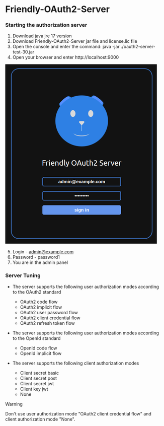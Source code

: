 # Friendly-OAuth2-Server
### Starting the authorization server
1. Download java jre 17 version
2. Download Friendly-OAuth2-Server jar file and license.lic file
3. Open the console and enter the command: java -jar ./oauth2-server-test-30.jar
4. Open your browser and enter http://localhost:9000

![Login form](/assets/login-page.png)

5. Login - admin@example.com
6. Password - password1
7. You are in the admin panel

### Server Tuning
- The server supports the following user authorization modes according to the OAuth2 standard
    - OAuth2 code flow
    - OAuth2 implicit flow
    - OAuth2 user password flow
    - OAuth2 client credential flow
    - OAuth2 refresh token flow

- The server supports the following user authorization modes according to the OpenId standard
    - OpenId code flow
    - OpenId implicit flow

- The server supports the following client authorization modes
    - Client secret basic
    - Client secret post
    - Client secret jwt
    - Client key jwt
    - None

> [!WARNING]
> Don't use user authorization mode "OAuth2 client credential flow" and client authorization mode "None".

<!-- ![Login form](/assets/admin-setup-server.png) -->